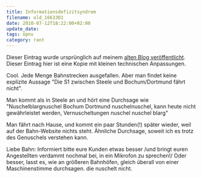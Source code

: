 ```yaml
---
title: Informationsdefizitsyndrom
filename: old_1663301
date: 2010-07-12T18:22:00+02:00
update_date:
tags: öpnv
category: rant
---
```

Dieser Eintrag wurde ursprünglich auf meinem [alten Blog veröffentlicht](https://stu.blogger.de/stories/1663301/). Dieser Eintrag hier ist eine Kopie mit kleinen technischen Anpassungen.

Cool. Jede Menge Bahnstrecken ausgefallen. Aber man findet keine explizite Aussage "Die S1 zwischen Steele und Bochum\/Dortmund fährt nicht".

Man kommt als in Steele an und hört eine Durchsage wie "Nuschelblargnuschel Bochum Dortmund nuschelnuschel, kann heute nicht gewährleistet werden, Vernuscheltungen nuschel nuschel blarg"

Man fährt nach Hause, und kommt ein paar Stunden(!) später wieder, weil auf der Bahn-Website nichts steht. Ähnliche Durchsage, soweit ich es trotz des Genuschels verstehen kann.

Liebe Bahn: Informiert bitte eure Kunden etwas besser /und bringt euren Angestellten verdammt nochmal bei, in ein Mikrofon zu sprechen!/ Oder besser, lasst es, wie an größeren Bahnhöfen, gleich überall von einer Maschinenstimme durchsagen. die nuschelt nicht.
